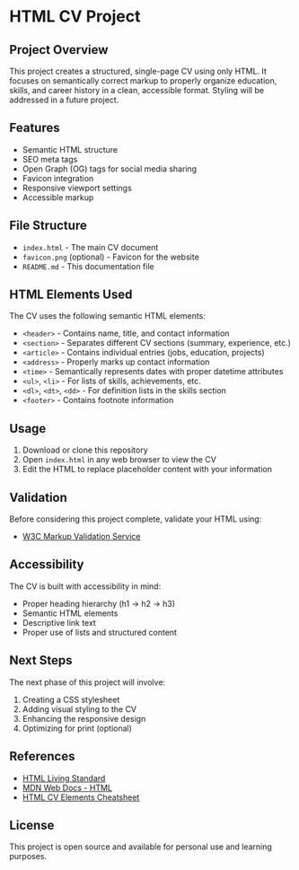 # HTML CV Project

## Project Overview
This project creates a structured, single-page CV using only HTML. It focuses on semantically correct markup to properly organize education, skills, and career history in a clean, accessible format. Styling will be addressed in a future project.

## Features
- Semantic HTML structure
- SEO meta tags
- Open Graph (OG) tags for social media sharing
- Favicon integration
- Responsive viewport settings
- Accessible markup

## File Structure
- `index.html` - The main CV document
- `favicon.png` (optional) - Favicon for the website
- `README.md` - This documentation file

## HTML Elements Used
The CV uses the following semantic HTML elements:
- `<header>` - Contains name, title, and contact information
- `<section>` - Separates different CV sections (summary, experience, etc.)
- `<article>` - Contains individual entries (jobs, education, projects)
- `<address>` - Properly marks up contact information
- `<time>` - Semantically represents dates with proper datetime attributes
- `<ul>`, `<li>` - For lists of skills, achievements, etc.
- `<dl>`, `<dt>`, `<dd>` - For definition lists in the skills section
- `<footer>` - Contains footnote information

## Usage
1. Download or clone this repository
2. Open `index.html` in any web browser to view the CV
3. Edit the HTML to replace placeholder content with your information

## Validation
Before considering this project complete, validate your HTML using:
- [W3C Markup Validation Service](https://validator.w3.org/)

## Accessibility
The CV is built with accessibility in mind:
- Proper heading hierarchy (h1 → h2 → h3)
- Semantic HTML elements
- Descriptive link text
- Proper use of lists and structured content

## Next Steps
The next phase of this project will involve:
1. Creating a CSS stylesheet
2. Adding visual styling to the CV
3. Enhancing the responsive design
4. Optimizing for print (optional)

## References
- [HTML Living Standard](https://html.spec.whatwg.org/)
- [MDN Web Docs - HTML](https://developer.mozilla.org/en-US/docs/Web/HTML)
- [HTML CV Elements Cheatsheet](html-cv-cheatsheet.md)

## License
This project is open source and available for personal use and learning purposes.